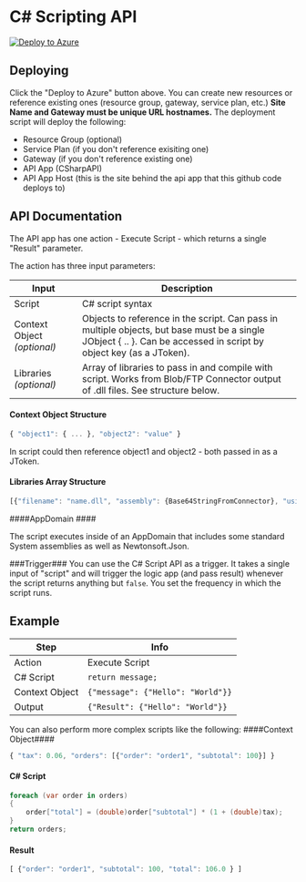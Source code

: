 # C# Scripting API
[![Deploy to Azure](http://azuredeploy.net/deploybutton.png)](https://azuredeploy.net/)

## Deploying ##
Click the "Deploy to Azure" button above.  You can create new resources or reference existing ones (resource group, gateway, service plan, etc.)  **Site Name and Gateway must be unique URL hostnames.**  The deployment script will deploy the following:
 * Resource Group (optional)
 * Service Plan (if you don't reference exisiting one)
 * Gateway (if you don't reference existing one)
 * API App (CSharpAPI)
 * API App Host (this is the site behind the api app that this github code deploys to)

## API Documentation ##
The API app has one action - Execute Script - which returns a single "Result" parameter.

The action has three input parameters:

| Input | Description |
| ----- | ----- |
| Script | C# script syntax |
| Context Object *(optional)* | Objects to reference in the script.  Can pass in multiple objects, but base must be a single JObject { .. }. Can be accessed in script by object key (as a JToken). |
| Libraries *(optional)* | Array of libraries to pass in and compile with script. Works from Blob/FTP Connector output of .dll files. See structure below. |

#### Context Object Structure ####
```javascript
{ "object1": { ... }, "object2": "value" }
```
In script could then reference object1 and object2 - both passed in as a JToken.

#### Libraries Array Structure ####
```javascript
[{"filename": "name.dll", "assembly": {Base64StringFromConnector}, "usingstatment": "using Library.Reference;"}, { ... } ] 
```

####AppDomain ####

The script executes inside of an AppDomain that includes some standard System assemblies as well as Newtonsoft.Json.

###Trigger###
You can use the C# Script API as a trigger.  It takes a single input of "script" and will trigger the logic app (and pass result) whenever the script returns anything but `false`.  You set the frequency in which the script runs.

## Example ##
| Step   | Info |
|----|----|
| Action | Execute Script |
| C# Script | `return message;` |
| Context Object | `{"message": {"Hello": "World"}}` |
| Output | `{"Result": {"Hello": "World"}}` |

You can also perform more complex scripts like the following:
####Context Object####
```javascript
{ "tax": 0.06, "orders": [{"order": "order1", "subtotal": 100}] }
```
#### C\# Script ####
```csharp
foreach (var order in orders)
{
    order["total"] = (double)order["subtotal"] * (1 + (double)tax);
}
return orders;
```

#### Result ####
```javascript
[ {"order": "order1", "subtotal": 100, "total": 106.0 } ] 
```
